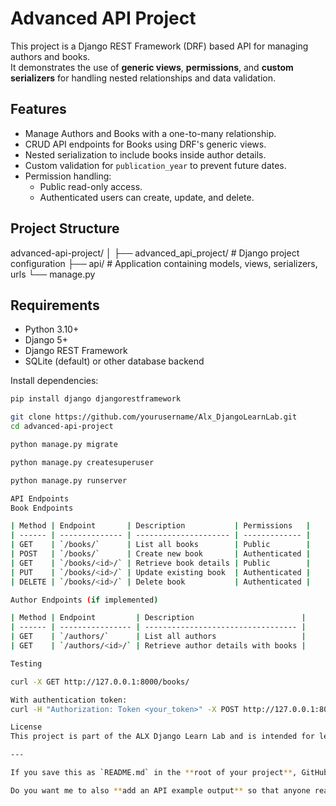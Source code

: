 # Advanced API Project

This project is a Django REST Framework (DRF) based API for managing authors and books.  
It demonstrates the use of **generic views**, **permissions**, and **custom serializers** for handling nested relationships and data validation.

## Features

- Manage Authors and Books with a one-to-many relationship.
- CRUD API endpoints for Books using DRF's generic views.
- Nested serialization to include books inside author details.
- Custom validation for `publication_year` to prevent future dates.
- Permission handling:
  - Public read-only access.
  - Authenticated users can create, update, and delete.

## Project Structure

advanced-api-project/
│
├── advanced_api_project/ # Django project configuration
├── api/ # Application containing models, views, serializers, urls
└── manage.py


## Requirements

- Python 3.10+
- Django 5+
- Django REST Framework
- SQLite (default) or other database backend

Install dependencies:
```bash
pip install django djangorestframework

git clone https://github.com/yourusername/Alx_DjangoLearnLab.git
cd advanced-api-project

python manage.py migrate

python manage.py createsuperuser

python manage.py runserver

API Endpoints
Book Endpoints

| Method | Endpoint       | Description           | Permissions   |
| ------ | -------------- | --------------------- | ------------- |
| GET    | `/books/`      | List all books        | Public        |
| POST   | `/books/`      | Create new book       | Authenticated |
| GET    | `/books/<id>/` | Retrieve book details | Public        |
| PUT    | `/books/<id>/` | Update existing book  | Authenticated |
| DELETE | `/books/<id>/` | Delete book           | Authenticated |

Author Endpoints (if implemented)

| Method | Endpoint         | Description                        |
| ------ | ---------------- | ---------------------------------- |
| GET    | `/authors/`      | List all authors                   |
| GET    | `/authors/<id>/` | Retrieve author details with books |

Testing

curl -X GET http://127.0.0.1:8000/books/

With authentication token:
curl -H "Authorization: Token <your_token>" -X POST http://127.0.0.1:8000/books/ -d "title=Sample Book&publication_year=2023&author=1"

License
This project is part of the ALX Django Learn Lab and is intended for learning purposes.

---

If you save this as `README.md` in the **root of your project**, GitHub will automatically display it on your repository’s main page.  

Do you want me to also **add an API example output** so that anyone reading the README sees exactly what the JSON looks like? That would make it even clearer.
